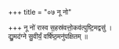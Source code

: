 +++
title = "०७ नू नो"

+++
नू नो॑ रास्व स॒हस्र॑वत्तो॒कव॑त्पुष्टि॒मद्वसु॑ ।  
द्यु॒मद॑ग्ने सु॒वीर्यं॒ वर्षि॑ष्ठ॒मनु॑पक्षितम् ॥